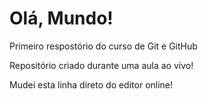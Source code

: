 # Olá, Mundo!
 Primeiro respostório do curso de Git e GitHub

 Repositório criado durante uma aula ao vivo!
 
 Mudei esta linha direto do editor online!
